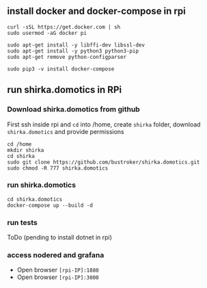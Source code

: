 ## install docker and docker-compose in rpi
```
curl -sSL https://get.docker.com | sh
sudo usermod -aG docker pi

sudo apt-get install -y libffi-dev libssl-dev
sudo apt-get install -y python3 python3-pip
sudo apt-get remove python-configparser

sudo pip3 -v install docker-compose
```

## run shirka.domotics in RPi
### Download shirka.domotics from github
First ssh inside rpi and `cd` into /home, create `shirka` folder, download `shirka.domotics` and provide permissions
```
cd /home
mkdir shirka
cd shirka
sudo git clone https://github.com/bustroker/shirka.domotics.git
sudo chmod -R 777 shirka.domotics
```

### run shirka.domotics
```
cd shirka.domotics
docker-compose up --build -d
```

### run tests
ToDo (pending to install dotnet in rpi)

### access nodered and grafana
- Open browser `[rpi-IP]:1880`
- Open browser `[rpi-IP]:3000`